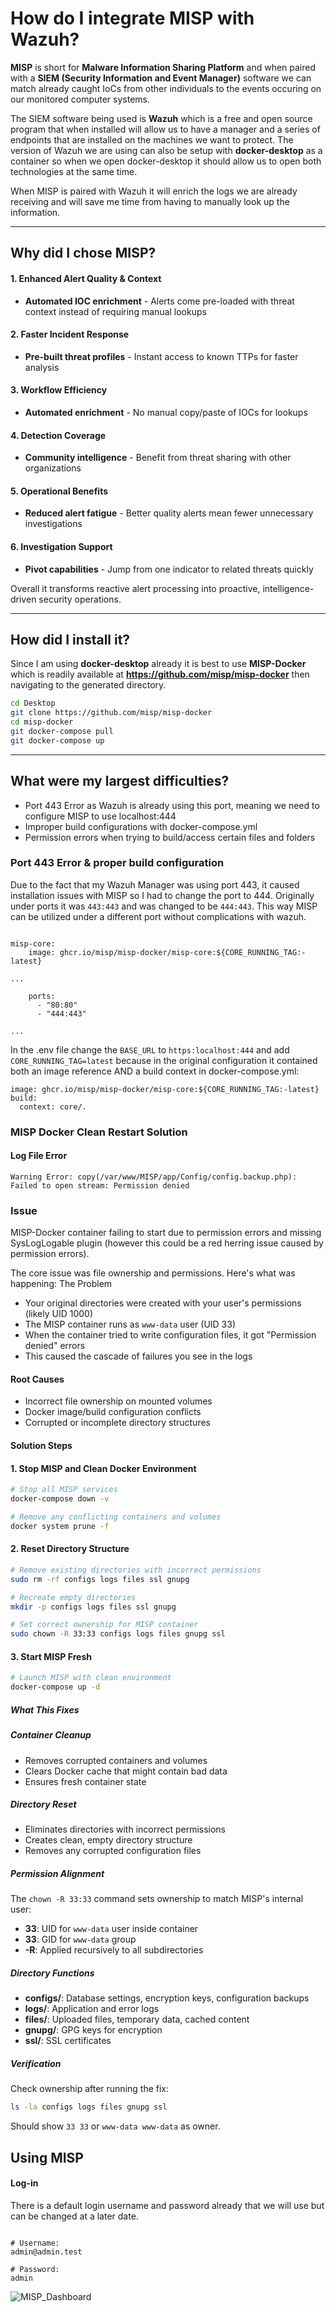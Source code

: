 # How do I integrate MISP with Wazuh?

**MISP** is short for **Malware Information Sharing Platform** and when paired with a **SIEM (Security Information and Event Manager)** software we can match already caught IoCs from other individuals to the events occuring on our monitored computer systems. 

The SIEM software being used is **Wazuh** which is a free and open source program that when installed will allow us to have a manager and a series of endpoints that are installed on the machines we want to protect. The version of Wazuh we are using can also be setup with **docker-desktop** as a container so when we open docker-desktop it should allow us to open both technologies at the same time.

When MISP is paired with Wazuh it will enrich the logs we are already receiving and will save me time from having to manually look up the information.

---

## Why did I chose MISP?

#### 1. Enhanced Alert Quality & Context
- **Automated IOC enrichment** - Alerts come pre-loaded with threat context instead of requiring manual lookups

#### 2. Faster Incident Response
- **Pre-built threat profiles** - Instant access to known TTPs for faster analysis

#### 3. Workflow Efficiency
- **Automated enrichment** - No manual copy/paste of IOCs for lookups

#### 4. Detection Coverage
- **Community intelligence** - Benefit from threat sharing with other organizations

#### 5. Operational Benefits
- **Reduced alert fatigue** - Better quality alerts mean fewer unnecessary investigations

#### 6. Investigation Support
- **Pivot capabilities** - Jump from one indicator to related threats quickly

Overall it transforms reactive alert processing into proactive, intelligence-driven security operations.

---

## How did I install it?

Since I am using **docker-desktop** already it is best to use **MISP-Docker** which is readily available at **https://github.com/misp/misp-docker** then navigating to the generated directory.

```bash
cd Desktop
git clone https://github.com/misp/misp-docker
cd misp-docker
git docker-compose pull
git docker-compose up
```

---

## What were my largest difficulties?

- Port 443 Error as Wazuh is already using this port, meaning we need to configure MISP to use localhost:444
- Improper build configurations with docker-compose.yml
- Permission errors when trying to build/access certain files and folders

### Port 443 Error & proper build configuration

Due to the fact that my Wazuh Manager was using port 443, it caused installation issues with MISP so I had to change the port to 444. Originally under ports it was `443:443` and was changed to be `444:443`. This way MISP can be utilized under a different port without complications with wazuh.

```text

misp-core:
    image: ghcr.io/misp/misp-docker/misp-core:${CORE_RUNNING_TAG:-latest}

...

    ports:
      - "80:80"
      - "444:443"

...

```

In the .env file change the `BASE_URL` to `https:localhost:444` and add `CORE_RUNNING_TAG=latest` because in the original configuration it contained both an image reference AND a build context in docker-compose.yml:

```test
image: ghcr.io/misp/misp-docker/misp-core:${CORE_RUNNING_TAG:-latest}
build:
  context: core/.
```

### MISP Docker Clean Restart Solution

#### Log File Error

```test
Warning Error: copy(/var/www/MISP/app/Config/config.backup.php): Failed to open stream: Permission denied
```

### Issue
MISP-Docker container failing to start due to permission errors and missing SysLogLogable plugin (however this could be a red herring issue caused by permission errors).

The core issue was file ownership and permissions. Here's what was happening:
The Problem

- Your original directories were created with your user's permissions (likely UID 1000)
- The MISP container runs as `www-data` user (UID 33)
- When the container tried to write configuration files, it got "Permission denied" errors
- This caused the cascade of failures you see in the logs

#### Root Causes
- Incorrect file ownership on mounted volumes
- Docker image/build configuration conflicts
- Corrupted or incomplete directory structures

#### Solution Steps

#### 1. Stop MISP and Clean Docker Environment
```bash
# Stop all MISP services
docker-compose down -v

# Remove any conflicting containers and volumes
docker system prune -f
```

#### 2. Reset Directory Structure
```bash
# Remove existing directories with incorrect permissions
sudo rm -rf configs logs files ssl gnupg

# Recreate empty directories
mkdir -p configs logs files ssl gnupg

# Set correct ownership for MISP container
sudo chown -R 33:33 configs logs files gnupg ssl
```

#### 3. Start MISP Fresh
```bash
# Launch MISP with clean environment
docker-compose up -d
```

##### What This Fixes

##### Container Cleanup
- Removes corrupted containers and volumes
- Clears Docker cache that might contain bad data
- Ensures fresh container state

##### Directory Reset
- Eliminates directories with incorrect permissions
- Creates clean, empty directory structure
- Removes any corrupted configuration files

##### Permission Alignment
The `chown -R 33:33` command sets ownership to match MISP's internal user:
- **33**: UID for `www-data` user inside container
- **33**: GID for `www-data` group  
- **-R**: Applied recursively to all subdirectories

##### Directory Functions
- **configs/**: Database settings, encryption keys, configuration backups
- **logs/**: Application and error logs
- **files/**: Uploaded files, temporary data, cached content
- **gnupg/**: GPG keys for encryption
- **ssl/**: SSL certificates

##### Verification
Check ownership after running the fix:
```bash
ls -la configs logs files gnupg ssl
```
Should show `33 33` or `www-data www-data` as owner.

## Using MISP

#### Log-in

There is a default login username and password already that we will use but can be changed at a later date.

```text

# Username:
admin@admin.test

# Password:
admin

```

![MISP_Dashboard](img/MISP_DB.png)

